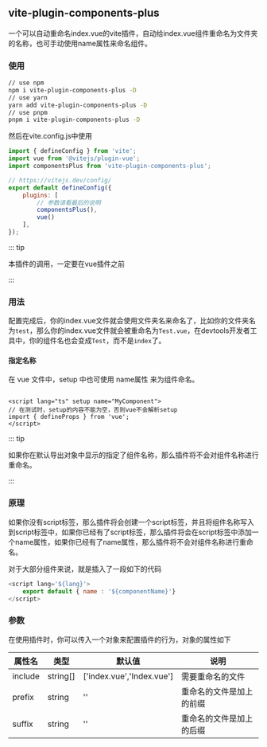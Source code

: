 ## vite-plugin-components-plus

一个可以自动重命名index.vue的vite插件，自动给index.vue组件重命名为文件夹的名称，也可手动使用name属性来命名组件。

### 使用 

```bash
// use npm
npm i vite-plugin-components-plus -D
// use yarn
yarn add vite-plugin-components-plus -D
// use pnpm
pnpm i vite-plugin-components-plus -D
```
然后在vite.config.js中使用
```js
import { defineConfig } from 'vite';
import vue from '@vitejs/plugin-vue';
import componentsPlus from 'vite-plugin-components-plus';

// https://vitejs.dev/config/
export default defineConfig({
    plugins: [
        // 参数请看最后的说明
        componentsPlus(),
        vue()
    ],
});

```
::: tip

本插件的调用，一定要在vue插件之前

:::

### 用法

配置完成后，你的index.vue文件就会使用文件夹名来命名了，比如你的文件夹名为`test`，那么你的index.vue文件就会被重命名为`Test.vue`，在devtools开发者工具中，你的组件名也会变成`Test`，而不是`index`了。

#### 指定名称

在 vue 文件中，setup 中也可使用 name属性 来为组件命名。

```vue

<script lang="ts" setup name="MyComponent">
// 在测试时，setup的内容不能为空，否则vue不会解析setup
import { defineProps } from 'vue';
</script>

```
::: tip

如果你在默认导出对象中显示的指定了组件名称，那么插件将不会对组件名称进行重命名。

:::

### 原理

如果你没有script标签，那么插件将会创建一个script标签，并且将组件名称写入到script标签中，如果你已经有了script标签，那么插件将会在script标签中添加一个name属性，如果你已经有了name属性，那么插件将不会对组件名称进行重命名。

对于大部分组件来说，就是插入了一段如下的代码

```js
<script lang='${lang}'>
    export default { name : '${componentName}'}
</script>
```

### 参数

在使用插件时，你可以传入一个对象来配置插件的行为，对象的属性如下

| 属性名 | 类型 | 默认值 | 说明 |
| --- | --- | --- | --- |
| include | string[] | ['index.vue','Index.vue'] | 需要重命名的文件 |
| prefix | string | '' | 重命名的文件是加上的前缀 |
| suffix | string | '' | 重命名的文件是加上的后缀 |
